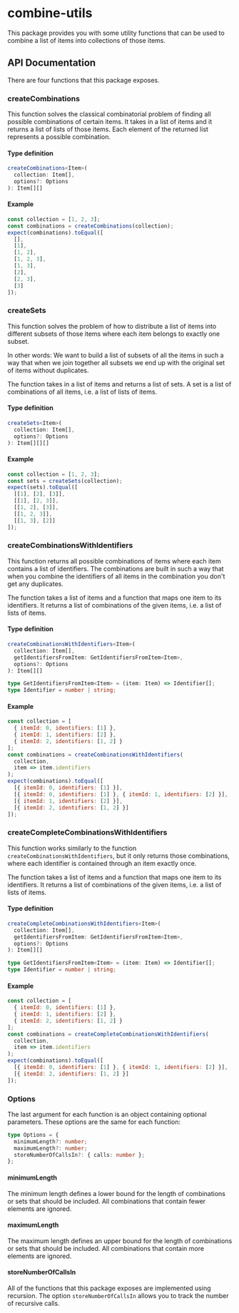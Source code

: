 # combine-utils

This package provides you with some utility functions that can be used to combine a list of items into collections of those items.

## API Documentation

There are four functions that this package exposes.

### createCombinations

This function solves the classical combinatorial problem of finding all possible combinations of certain items. It takes in a list of items and it returns a list of lists of those items. Each element of the returned list represents a possible combination.

#### Type definition

```ts
createCombinations<Item>(
  collection: Item[],
  options?: Options
): Item[][]
```

#### Example

```js
const collection = [1, 2, 3];
const combinations = createCombinations(collection);
expect(combinations).toEqual([
  [],
  [1],
  [1, 2],
  [1, 2, 3],
  [1, 3],
  [2],
  [2, 3],
  [3]
]);
```

### createSets

This function solves the problem of how to distribute a list of items into different subsets of those items where each item belongs to exactly one subset.

In other words: We want to build a list of subsets of all the items in such a way that when we join together all subsets we end up with the original set of items without duplicates.

The function takes in a list of items and returns a list of sets. A set is a list of combinations of all items, i.e. a list of lists of items.

#### Type definition

```ts
createSets<Item>(
  collection: Item[],
  options?: Options
): Item[][][]
```

#### Example

```js
const collection = [1, 2, 3];
const sets = createSets(collection);
expect(sets).toEqual([
  [[1], [2], [3]],
  [[1], [2, 3]],
  [[1, 2], [3]],
  [[1, 2, 3]],
  [[1, 3], [2]]
]);
```

### createCombinationsWithIdentifiers

This function returns all possible combinations of items where each item contains a list of identifiers. The combinations are built in such a way that when you combine the identifiers of all items in the combination you don't get any duplicates.

The function takes a list of items and a function that maps one item to its identifiers. It returns a list of combinations of the given items, i.e. a list of lists of items.

#### Type definition

```ts
createCombinationsWithIdentifiers<Item>(
  collection: Item[],
  getIdentifiersFromItem: GetIdentifiersFromItem<Item>,
  options?: Options
): Item[][]

type GetIdentifiersFromItem<Item> = (item: Item) => Identifier[];
type Identifier = number | string;
```

#### Example

```js
const collection = [
  { itemId: 0, identifiers: [1] },
  { itemId: 1, identifiers: [2] },
  { itemId: 2, identifiers: [1, 2] }
];
const combinations = createCombinationsWithIdentifiers(
  collection,
  item => item.identifiers
);
expect(combinations).toEqual([
  [{ itemId: 0, identifiers: [1] }],
  [{ itemId: 0, identifiers: [1] }, { itemId: 1, identifiers: [2] }],
  [{ itemId: 1, identifiers: [2] }],
  [{ itemId: 2, identifiers: [1, 2] }]
]);
```

### createCompleteCombinationsWithIdentifiers

This function works similarly to the function `createCombinationsWithIdentifiers`, but it only returns those combinations, where each identifier is contained through an item exactly once.

The function takes a list of items and a function that maps one item to its identifiers. It returns a list of combinations of the given items, i.e. a list of lists of items.

#### Type definition

```ts
createCompleteCombinationsWithIdentifiers<Item>(
  collection: Item[],
  getIdentifiersFromItem: GetIdentifiersFromItem<Item>,
  options?: Options
): Item[][]

type GetIdentifiersFromItem<Item> = (item: Item) => Identifier[];
type Identifier = number | string;
```

#### Example

```js
const collection = [
  { itemId: 0, identifiers: [1] },
  { itemId: 1, identifiers: [2] },
  { itemId: 2, identifiers: [1, 2] }
];
const combinations = createCompleteCombinationsWithIdentifiers(
  collection,
  item => item.identifiers
);
expect(combinations).toEqual([
  [{ itemId: 0, identifiers: [1] }, { itemId: 1, identifiers: [2] }],
  [{ itemId: 2, identifiers: [1, 2] }]
]);
```

### Options

The last argument for each function is an object containing optional parameters. These options are the same for each function:

```ts
type Options = {
  minimumLength?: number;
  maximumLength?: number;
  storeNumberOfCallsIn?: { calls: number };
};
```

#### minimumLength

The minimum length defines a lower bound for the length of combinations or sets that should be included. All combinations that contain fewer elements are ignored.

#### maximumLength

The maximum length defines an upper bound for the length of combinations or sets that should be included. All combinations that contain more elements are ignored.

#### storeNumberOfCallsIn

All of the functions that this package exposes are implemented using recursion. The option `storeNumberOfCallsIn` allows you to track the number of recursive calls.

